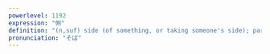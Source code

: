 ```yaml
---
powerlevel: 1192
expression: "側"
definition: "(n,suf) side (of something, or taking someone's side); part; (watch) case; (P)"
pronunciation: "そば"
---
```


